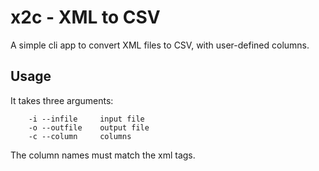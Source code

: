 # x2c - XML to CSV
A simple cli app to convert XML files to CSV, with user-defined columns.

## Usage
It takes three arguments:
```
    -i --infile     input file
    -o --outfile    output file
    -c --column     columns
```

The column names must match the xml tags.


